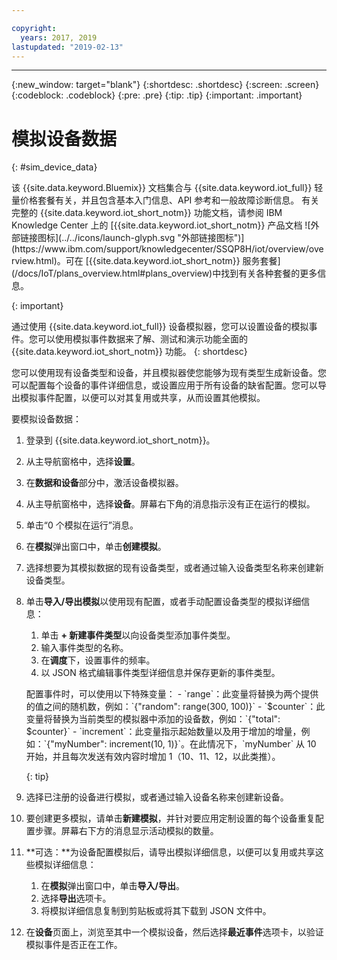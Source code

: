 ```yaml
---

copyright:
  years: 2017, 2019
lastupdated: "2019-02-13"
---
```


---

{:new_window: target="blank"}
{:shortdesc: .shortdesc}
{:screen: .screen}
{:codeblock: .codeblock}
{:pre: .pre}
{:tip: .tip}
{:important: .important}


# 模拟设备数据
{: #sim_device_data}

<p>该 {{site.data.keyword.Bluemix}} 文档集合与 {{site.data.keyword.iot_full}} 轻量价格套餐有关，并且包含基本入门信息、API 参考和一般故障诊断信息。
有关完整的 {{site.data.keyword.iot_short_notm}} 功能文档，请参阅 IBM Knowledge Center 上的 [{{site.data.keyword.iot_short_notm}} 产品文档 ![外部链接图标](../../icons/launch-glyph.svg "外部链接图标")](https://www.ibm.com/support/knowledgecenter/SSQP8H/iot/overview/overview.html)。可在 [{{site.data.keyword.iot_short_notm}} 服务套餐](/docs/IoT/plans_overview.html#plans_overview)中找到有关各种套餐的更多信息。
</p>
{: important}

通过使用 {{site.data.keyword.iot_full}} 设备模拟器，您可以设置设备的模拟事件。您可以使用模拟事件数据来了解、测试和演示功能全面的 {{site.data.keyword.iot_short_notm}} 功能。
{: shortdesc}

您可以使用现有设备类型和设备，并且模拟器使您能够为现有类型生成新设备。您可以配置每个设备的事件详细信息，或设置应用于所有设备的缺省配置。您可以导出模拟事件配置，以便可以对其复用或共享，从而设置其他模拟。

要模拟设备数据：

1. 登录到 {{site.data.keyword.iot_short_notm}}。
2. 从主导航窗格中，选择**设置**。
3. 在**数据和设备**部分中，激活设备模拟器。
4. 从主导航窗格中，选择**设备**。屏幕右下角的消息指示没有正在运行的模拟。
5. 单击“0 个模拟在运行”消息。
6. 在**模拟**弹出窗口中，单击**创建模拟**。
7. 选择想要为其模拟数据的现有设备类型，或者通过输入设备类型名称来创建新设备类型。
8. 单击**导入/导出模拟**以使用现有配置，或者手动配置设备类型的模拟详细信息：
   1. 单击 **+ 新建事件类型**以向设备类型添加事件类型。
   2. 输入事件类型的名称。
   3. 在**调度**下，设置事件的频率。
   3. 以 JSON 格式编辑事件类型详细信息并保存更新的事件类型。

   <p> 配置事件时，可以使用以下特殊变量：  
        - `range`：此变量将替换为两个提供的值之间的随机数，例如：`{"random": range(300, 100)}`  
        - `$counter`：此变量将替换为当前类型的模拟器中添加的设备数，例如：`{"total": $counter}`  
        - `increment`：此变量指示起始数量以及用于增加的增量，例如：`{"myNumber": increment(10, 1)}`。在此情况下，`myNumber` 从 10 开始，并且每次发送有效内容时增加 1（10、11、12，以此类推）。</p>
   {: tip}

9. 选择已注册的设备进行模拟，或者通过输入设备名称来创建新设备。
10. 要创建更多模拟，请单击**新建模拟**，并针对要应用定制设置的每个设备重复配置步骤。屏幕右下方的消息显示活动模拟的数量。
11. **可选：**为设备配置模拟后，请导出模拟详细信息，以便可以复用或共享这些模拟详细信息：
    1. 在**模拟**弹出窗口中，单击**导入/导出**。
    2. 选择**导出**选项卡。
    3. 将模拟详细信息复制到剪贴板或将其下载到 JSON 文件中。
12. 在**设备**页面上，浏览至其中一个模拟设备，然后选择**最近事件**选项卡，以验证模拟事件是否正在工作。

